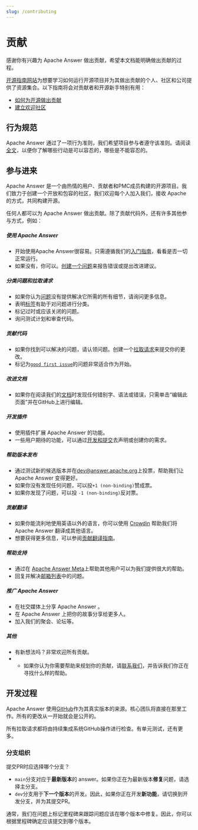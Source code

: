 ```yaml
---
slug: /contributing
---
```


# 贡献

感谢你有兴趣为 Apache Answer 做出贡献，希望本文档能明确做出贡献的过程。

[开源指南网站](https://opensource.guide/)为想要学习如何运行开源项目并为其做出贡献的个人、社区和公司提供了资源集合。以下指南将会对贡献者和开源新手特别有用：

- [如何为开源做出贡献](https://opensource.guide/how-to-contribute/)
- [建立欢迎社区](https://opensource.guide/building-community/)

## 行为规范

Apache Answer 通过了一项行为准则，我们希望项目参与者遵守该准则。请阅读[全文](https://www.apache.org/foundation/policies/conduct.html)，以便你了解哪些行动是可以容忍的，哪些是不能容忍的。

## 参与进来

Apache Answer 是一个由热情的用户、贡献者和PMC成员构建的开源项目。我们致力于创建一个开放和包容的社区，我们欢迎每个人加入我们，接收 Apache 的方式，共同构建开源。

任何人都可以为 Apache Answer 做出贡献。除了贡献代码外，还有许多其他参与方式，例如：

##### 使用 Apache Answer

- 开始使用Apache Answer很容易。只需遵循我们的[入门指南](/docs/installation)，看看是否一切正常运行。
- 如果没有，你可以。[创建一个问题](/community/issues)来报告错误或提出改进建议。

##### 分类问题和拉取请求

- 如果你认为[问题](/community/issues)没有提供解决它所需的所有细节，请询问更多信息。
- 表明[标签](https://github.com/apache/incubator-answer/labels)有助于对问题进行分类。
- 标记过时或应该关闭的问题。
- 询问测试计划和审查代码。

##### 贡献代码

- 如果你找到可以解决的问题，请认领问题。创建一个[拉取请求](/community/pull-request)来提交你的更改。
- 标记为[`good first issue`](https://github.com/apache/incubator-answer/labels/good%20first%20issue)的问题非常适合作为开始。

##### 改进文档

- 如果你在阅读我们的[文档](/docs)时发现任何错别字、语法或错误，只需单击“编辑此页面”并在GitHub上进行编辑。

##### 开发插件

- 使用插件扩展 Apache Answer 的功能。
- 一些用户期待的功能，可以通过[开发和提交](/docs/development/plugins)去声明或创建你的需求。

##### 帮助版本发布

- 通过测试新的候选版本并在[dev@answer.apache.org](https://lists.apache.org/list.html?dev@answer.apache.org)上投票，帮助我们让 Apache Answer 变得更好。
- 如果你没有发现任何问题，可以投`+1 (non-binding)`赞成票。
- 如果你发现了问题，可以投 `-1 (non-binding)`反对票。

##### 贡献翻译

- 如果你能流利地使用英语以外的语言，你可以使用 [Crowdin](https://crowdin.com/project/answer) 帮助我们将 Apache Answer 翻译成其他语言。
- 想要获得更多信息，可以参阅[贡献翻译指南](/community/translation)。

##### 帮助支持

- 通过在 [Apache Answer Meta](https://meta.answer.dev)上帮助其他用户可以为我们提供很大的帮助。
- 回复并解决[邮箱列表](/community/support/#mailing-list)中的问题。

##### 推广 Apache Answer

- 在社交媒体上分享 Apache Answer 。
- 在 Apache Answer 上把你的故事分享给更多人。
- 加入我们的聚会、论坛等。

##### 其他

- 有新想法吗？非常欢迎所有贡献。
- - 如果你认为你需要帮助来规划你的贡献，请[联系我们](/community/support/#others)，并告诉我们你正在寻找什么样的帮助。

## 开发过程

Apache Answer 使用[GitHub](https://github.com/apache/incubator-answer)作为其真实版本的来源。核心团队将直接在那里工作。所有的更改从一开始就会是公开的。

所有拉取请求都将由持续集成系统GitHub操作进行检查。有单元测试，还有更多。

### 分支组织

提交PR时应选择哪个分支？

- `main`分支对应于**最新版本**的 answer。如果你正在为最新版本**修复**问题，请选择主分支。
- `dev`分支用于**下一个版本**的开发。因此，如果你正在开发**新功能**，请切换到开发分支，并为其提交PR。

通常，我们在问题上标记里程碑来跟踪问题应该在哪个版本中修复。因此，你可以根据里程碑确定应该提交到哪个版本。
